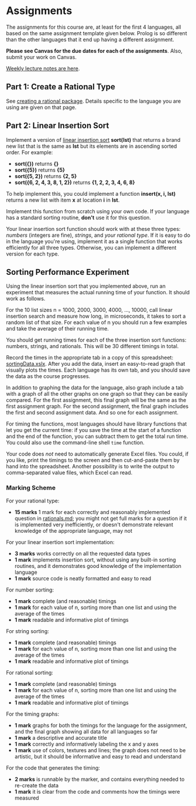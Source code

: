 # Assignments

The assignments for this course are, at least for the first 4 languages, all
based on the same assignment template given below. Prolog is so different than
the other languages that it end up having a different assignment.

**Please see Canvas for the due dates for each of the assignments**. Also,
submit your work on Canvas.

[Weekly lecture notes are here](../languages/schedule.md).


## Part 1: Create a Rational Type

See [creating a rational package](rationals.md). Details specific to the
language you are using are given on that page.


## Part 2: Linear Insertion Sort

Implement a version of [linear insertion
sort](https://en.wikipedia.org/wiki/Insertion_sort) **sort(lst)** that returns
a brand new list that is the same as **lst** but its elements are in ascending
sorted order. For example:

- **sort({})** returns **{}**
- **sort({5})** returns **{5}**
- **sort({5, 2})** returns **{2, 5}**
- **sort({6, 2, 4, 3, 8, 1, 2})** returns **{1, 2, 2, 3, 4, 6, 8}**

To help implement this, you could implement a function **insert(x, i, lst)**
returns a new list with item **x** at location **i** in **lst**.

Implement this function from scratch using your own code. If your language has
a standard sorting routine, **don't** use it for this question.

Your linear insertion sort function should work with at these three types:
*numbers* (integers are fine), *strings*, and *your rational type*. If it is
easy to do in the language you're using, implement it as a single function
that works efficiently for all three types. Otherwise, you can implement a
different version for each type.


## Sorting Performance Experiment

Using the linear insertion sort that you implemented above, run an experiment
that measures the actual running time of your function. It should work as
follows.

For the 10 list sizes n = 1000, 2000, 3000, 4000, ..., 10000, call linear
insertion search and measure how long, in microseconds, it takes to sort a
random list of that size. For each value of n you should run a few examples
and take the average of their running time.

You should get running times for each of the three insertion sort functions:
numbers, strings, and rationals. This will be 30 different timings in total.

Record the times in the appropriate tab in a copy of this spreadsheet:
[sortingData.xslx](sortingData.xlsx). After you add the data, insert an
easy-to-read graph that visually plots the times. Each language has its own
tab, and you should save the data as the course progresses.

In addition to graphing the data for the language, also graph include a tab
with a graph of all the other graphs on one graph so that they can be easily
compared. For the first assignment, this final graph will be the same as the
first assignment graph. For the second assignment, the final graph includes
the first and second assignment data. And so one for each assignment.

For timing the functions, most languages should have library functions that
let you get the current time: if you save the time at the start of a function
and the end of the function, you can subtract them to get the total run time.
You could also use the command-line shell `time` function.

Your code does *not* need to automatically generate Excel files. You could, if
you like, print the timings to the screen and then cut-and-paste them by hand
into the spreadsheet. Another possibility is to write the output to
comma-separated value files, which Excel can read.


### Marking Scheme

For your rational type:
- **15 marks** 1 mark for each correctly and reasonably implemented question
  in [rationals.md](rationals.md); you might not get full marks for a question
  if it is implemented very inefficiently, or doesn't demonstrate relevant
  knowledge of the appropriate language, may not

For your linear insertion sort implementation:

- **3 marks** works correctly on all the requested data types
- **1 mark** implements insertion sort, without using any built-in sorting
  routines, and it demonstrates good knowledge of the implementation language
- **1 mark** source code is neatly formatted and easy to read

For number sorting:
- **1 mark** complete (and reasonable) timings
- **1 mark** for each value of n, sorting more than one list and using the
  average of the times
- **1 mark** readable and informative plot of timings

For string sorting:
- **1 mark** complete (and reasonable) timings
- **1 mark** for each value of n, sorting more than one list and using the
  average of the times
- **1 mark** readable and informative plot of timings

For rational sorting:
- **1 mark** complete (and reasonable) timings
- **1 mark** for each value of n, sorting more than one list and using the
  average of the times
- **1 mark** readable and informative plot of timings

For the timing graphs:
- **1 mark** graphs for both the timings for the language for the assignment,
  and the final graph showing all data for all languages so far
- **1 mark** a descriptive and accurate title
- **1 mark** correctly and informatively labeling the x and y axes
- **1 mark** use of colors, textures and lines; the graph does not need to be
  artistic, but it should be informative and easy to read and understand

For the code that generates the timing:
- **2 marks** is runnable by the marker, and contains everything needed to
  re-create the data
- **1 mark** it is clear from the code and comments how the timings were
  measured

